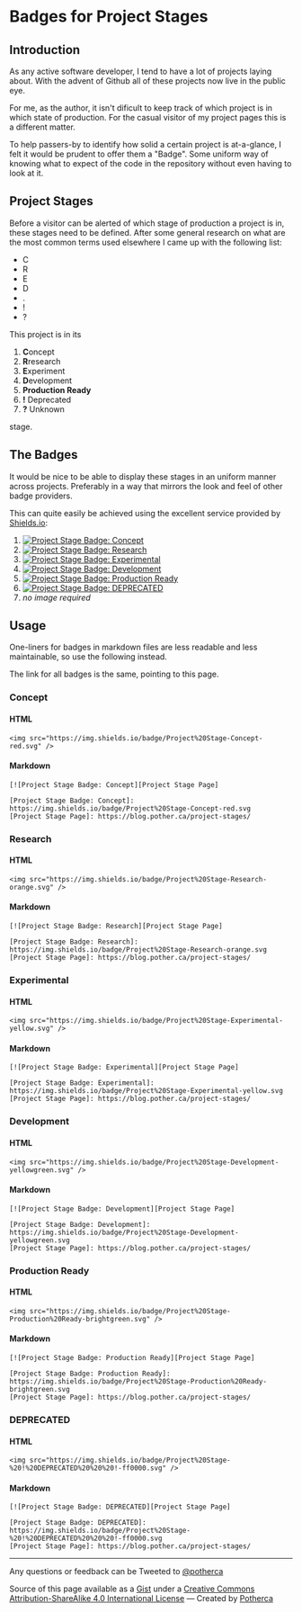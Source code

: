 # Badges for Project Stages

## Introduction

As any active software developer, I tend to have a lot of projects laying about.
With the advent of Github all of these projects now live in the public eye.

For me, as the author, it isn't dificult to keep track of which project is in
which state of production. For the casual visitor of my project pages this is a
different matter.

To help passers-by to identify how solid a certain project is at-a-glance, I
felt it would be prudent to offer them a "Badge". Some uniform way of knowing
what to expect of the code in the repository without even having to look at it.

## Project Stages

Before a visitor can be alerted of which stage of production a project is in,
these stages need to be defined. After some general research on what are the
most common terms used elsewhere I came up with the following list:

- C
- R
- E
- D
- .
- !
- ?

This project is in its

1. **C**oncept
2. **R**research
3. **E**xperiment
4. **D**evelopment
5. **Production Ready**
6. **!** Deprecated
7. **?** Unknown

stage.

## The Badges

It would be nice to be able to display these stages in an uniform manner across
projects. Preferably in a way that mirrors the look and feel of other badge
providers.

This can quite easily be achieved using the excellent service provided by
[Shields.io](https://shields.io/):

1. [![Project Stage Badge: Concept][Project Stage Badge: Concept]][Project Stage Page]
2. [![Project Stage Badge: Research][Project Stage Badge: Research]][Project Stage Page]
3. [![Project Stage Badge: Experimental][Project Stage Badge: Experimental]][Project Stage Page]
4. [![Project Stage Badge: Development][Project Stage Badge: Development]][Project Stage Page]
5. [![Project Stage Badge: Production Ready][Project Stage Badge: Production Ready]][Project Stage Page]
6. [![Project Stage Badge: DEPRECATED][Project Stage Badge: DEPRECATED]][Project Stage Page]
7. <i>no image required</i>

## Usage

One-liners for badges in markdown files are less readable and less maintainable,
so use the following instead.

The link for all badges is the same, pointing to this page.

### Concept

#### HTML

```
<img src="https://img.shields.io/badge/Project%20Stage-Concept-red.svg" />
```

#### Markdown

```
[![Project Stage Badge: Concept][Project Stage Page]

[Project Stage Badge: Concept]: https://img.shields.io/badge/Project%20Stage-Concept-red.svg
[Project Stage Page]: https://blog.pother.ca/project-stages/
```

### Research

#### HTML

```
<img src="https://img.shields.io/badge/Project%20Stage-Research-orange.svg" />
```

#### Markdown

```
[![Project Stage Badge: Research][Project Stage Page]

[Project Stage Badge: Research]: https://img.shields.io/badge/Project%20Stage-Research-orange.svg
[Project Stage Page]: https://blog.pother.ca/project-stages/
```

### Experimental

#### HTML

```
<img src="https://img.shields.io/badge/Project%20Stage-Experimental-yellow.svg" />
```

#### Markdown

```
[![Project Stage Badge: Experimental][Project Stage Page]

[Project Stage Badge: Experimental]: https://img.shields.io/badge/Project%20Stage-Experimental-yellow.svg
[Project Stage Page]: https://blog.pother.ca/project-stages/
```

### Development

#### HTML

```
<img src="https://img.shields.io/badge/Project%20Stage-Development-yellowgreen.svg" />
```

#### Markdown

```
[![Project Stage Badge: Development][Project Stage Page]

[Project Stage Badge: Development]: https://img.shields.io/badge/Project%20Stage-Development-yellowgreen.svg
[Project Stage Page]: https://blog.pother.ca/project-stages/
```

### Production Ready

#### HTML

```
<img src="https://img.shields.io/badge/Project%20Stage-Production%20Ready-brightgreen.svg" />
```

#### Markdown

```
[![Project Stage Badge: Production Ready][Project Stage Page]

[Project Stage Badge: Production Ready]: https://img.shields.io/badge/Project%20Stage-Production%20Ready-brightgreen.svg
[Project Stage Page]: https://blog.pother.ca/project-stages/
```

### DEPRECATED

#### HTML

```
<img src="https://img.shields.io/badge/Project%20Stage-%20!%20DEPRECATED%20%20%20!-ff0000.svg" />
```

#### Markdown

```
[![Project Stage Badge: DEPRECATED][Project Stage Page]

[Project Stage Badge: DEPRECATED]: https://img.shields.io/badge/Project%20Stage-%20!%20DEPRECATED%20%20%20!-ff0000.svg
[Project Stage Page]: https://blog.pother.ca/project-stages/
```


- - -

Any questions or feedback can be Tweeted to [@potherca](https://twitter.com/intent/tweet?screen_name=potherca)

<p class="created-by">
  Source of this page available as a <a href="https://gist.github.com/potherca/a2ae67caa3863a299ba0">Gist</a>
  under a <a rel="license" href="https://creativecommons.org/licenses/by-sa/4.0/">Creative Commons Attribution-ShareAlike 4.0 International License</a>
  &mdash; Created by <a href="https://pother.ca/" class="potherca">Potherca</a>
</p>

[Project Stage Badge: Concept]: https://img.shields.io/badge/Project%20Stage-Concept-red.svg
[Project Stage Page]: https://blog.pother.ca/project-stages/
[Project Stage Badge: Research]: https://img.shields.io/badge/Project%20Stage-Research-orange.svg
[Project Stage Page]: https://blog.pother.ca/project-stages/
[Project Stage Badge: Experimental]: https://img.shields.io/badge/Project%20Stage-Experimental-yellow.svg
[Project Stage Page]: https://blog.pother.ca/project-stages/
[Project Stage Badge: Development]: https://img.shields.io/badge/Project%20Stage-Development-yellowgreen.svg
[Project Stage Page]: https://blog.pother.ca/project-stages/
[Project Stage Badge: Production Ready]: https://img.shields.io/badge/Project%20Stage-Production%20Ready-brightgreen.svg
[Project Stage Page]: https://blog.pother.ca/project-stages/
[Project Stage Badge: DEPRECATED]: https://img.shields.io/badge/Project%20Stage-%20!%20DEPRECATED%20%20%20!-ff0000.svg
[Project Stage Page]: https://blog.pother.ca/project-stages/
